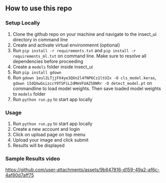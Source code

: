 ## How to use this repo

### Setup Locally
1. Clone the github repo on your machine and navigate to the insect_ui directory in command line
2. Create and activate virtual environmennt (optional)
3. Run `pip install -r requirements.txt` and `pip install -r requirements_ml.txt` on command line. Make sure to resolve all dependencies before proceeding
4. Create a `models` folder inside insect_ui
5. Run `pip install gdown`
6. Run `gdown 1eul2LTjjFX4ye3QXn2l4fNP6Cz1ltUIx -O cls_model.keras`,  `gdown 1IdQXwGsizccY9TSPiL2dMmVFUAZ58NRr -O detect_model.pt` on commandline to load model weights. Then save loaded model weights to `models` folder
7. Run `python run.py` to start app locally

### Usage
1. Run `python run.py` to start app locally
2. Create a new account and login
3. Click on upload page on top menu
4. Upload your image and click submit
5. Results will be displayed

### Sample Results video


https://github.com/user-attachments/assets/9b647816-d159-49a2-af6c-4af80d7aff75

